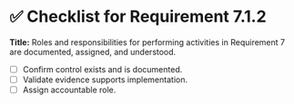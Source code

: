 # ✅ Checklist for Requirement 7.1.2

**Title:** Roles and responsibilities for performing activities in Requirement 7 are documented, assigned, and understood.

- [ ] Confirm control exists and is documented.
- [ ] Validate evidence supports implementation.
- [ ] Assign accountable role.
